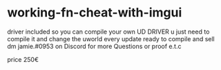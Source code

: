 # working-fn-cheat-with-imgui
driver included so you can compile your own UD DRIVER
u just need to compile it and change the uworld every update
ready to compile and sell
dm jamie.#0953 on Discord for more Questions or proof e.t.c

price 250€
